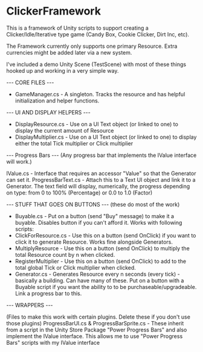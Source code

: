 # ClickerFramework

This is a framework of Unity scripts to support creating a Clicker/Idle/Iterative type game (Candy Box, Cookie Clicker, Dirt Inc, etc).

The Framework currently only supports one primary Resource. Extra currencies might be added later via a new system.

I've included a demo Unity Scene (TestScene) with most of these things hooked up and working in a very simple way.

--- CORE FILES ---

- GameManager.cs - A singleton. Tracks the resource and has helpful initialization and helper functions.


--- UI AND DISPLAY HELPERS ---

- DisplayResource.cs - Use on a UI Text object (or linked to one) to display the current amount of Resource
- DisplayMultiplier.cs - Use on a UI Text object (or linked to one) to display either the total Tick multiplier or Click multiplier

--- Progress Bars ---
(Any progress bar that implements the IValue interface will work.)

IValue.cs - Interface that requires an accessor "Value" so that the Generator can set it.
ProgressBarText.cs - Attach this to a Text UI object and link it to a Generator. The text field will display, numerically, the progress depending on type: from 0 to 100% (Percentage) or 0.0 to 1.0 (Factor) 

--- STUFF THAT GOES ON BUTTONS --- 
(these do most of the work)

- Buyable.cs - Put on a button (send "Buy" message) to make it a buyable. Disables button if you can't afford it. Works with following scripts:
- ClickForResource.cs - Use this on a button (send OnClick) if you want to click it to generate Resource. Works fine alongside Generators.
- MultiplyResource - Use this on a button (send OnClick) to multiply the total Resource count by n when clicked.
- RegisterMultiplier - Use this on a button (send OnClick) to add to the total global Tick or Click multiplier when clicked.
- Generator.cs - Generates Resource every n seconds (every tick) - basically a building. Can have many of these.  Put on a button with a Buyable script if you want the ability to to be purchaseable/upgradeable. Link a progress bar to this.


--- WRAPPERS ---

(Files to make this work with certain plugins. Delete these if you don't use those plugins)
ProgressBarUI.cs & ProgressBarSprite.cs - These inherit from a script in the Unity Store Package "Power Progress Bars" and also implement the IValue interface. This allows me to use "Power Progress Bars" scripts with my IValue interface 
